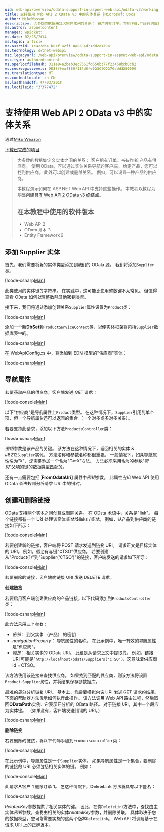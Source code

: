 ```yaml
---
uid: web-api/overview/odata-support-in-aspnet-web-api/odata-v3/working-with-entity-relations
title: 支持使用 Web API 2 OData v3 中的实体关系 |Microsoft Docs
author: MikeWasson
description: 大多数的数据集定义实体之间的关系： 客户拥有订单。书有作者;产品有供应商。 使用 OData，可以通过导航的客户端...
ms.author: aspnetcontent
manager: wpickett
ms.date: 02/26/2014
ms.topic: article
ms.assetid: 1e4c2eb4-b6cf-42ff-8a65-4d71ddca0394
ms.technology: dotnet-webapi
msc.legacyurl: /web-api/overview/odata-support-in-aspnet-web-api/odata-v3/working-with-entity-relations
msc.type: authoredcontent
ms.openlocfilehash: 311e84a2beb3ec7661fd650b277f23458bcb0cb2
ms.sourcegitcommit: 953ff9ea4369f154d6fd0239599279ddd3280009
ms.translationtype: MT
ms.contentlocale: zh-CN
ms.lasthandoff: 07/03/2018
ms.locfileid: "37377472"
---
```

<a name="supporting-entity-relations-in-odata-v3-with-web-api-2"></a>支持使用 Web API 2 OData v3 中的实体关系
====================
通过[Mike Wasson](https://github.com/MikeWasson)

[下载已完成的项目](http://code.msdn.microsoft.com/ASPNET-Web-API-OData-cecdb524)

> 大多数的数据集定义实体之间的关系： 客户拥有订单。书有作者;产品有供应商。 使用 OData，可以通过实体关系导航的客户端。 给定产品，您可以找到供应商。 此外可以创建或删除关系。 例如，可以设置一种产品的供应商。
> 
> 本教程演示如何在 ASP.NET Web API 中支持这些操作。 本教程以教程为基础[创建具有 Web API 2 OData v3 终结点](creating-an-odata-endpoint.md)。
> 
> ## <a name="software-versions-used-in-the-tutorial"></a>在本教程中使用的软件版本
> 
> 
> - Web API 2
> - OData 版本 3
> - Entity Framework 6


## <a name="add-a-supplier-entity"></a>添加 Supplier 实体

首先，我们需要将新的实体类型添加到我们的 OData 源。 我们将添加`Supplier`类。

[!code-csharp[Main](working-with-entity-relations/samples/sample1.cs)]

此类使用的实体键的字符串。 在实践中，这可能比使用整数键不太常见。 但值得查看 OData 如何处理整数除其他密钥类型。

接下来，我们将通过添加创建关系`Supplier`属性设置为`Product`类：

[!code-csharp[Main](working-with-entity-relations/samples/sample2.cs)]

添加一个新**DbSet**到`ProductServiceContext`类，以便实体框架将包括`Supplier`数据库表中的。

[!code-csharp[Main](working-with-entity-relations/samples/sample3.cs?highlight=9)]

在 WebApiConfig.cs 中，将添加到 EDM 模型的"供应商"实体：

[!code-csharp[Main](working-with-entity-relations/samples/sample4.cs?highlight=4)]

## <a name="navigation-properties"></a>导航属性

若要获取产品的供应商，客户端发送 GET 请求：

[!code-console[Main](working-with-entity-relations/samples/sample5.cmd)]

以下"供应商"是导航属性上`Product`类型。 在这种情况下，`Supplier`引用到单个项，但一个导航属性还可以返回的集合 （一个对多或多对多关系）。

若要支持此请求，添加以下方法`ProductsController`类：

[!code-csharp[Main](working-with-entity-relations/samples/sample6.cs)]

*密钥*参数是该产品的关键。 该方法在这种情况下，返回相关的实体 & #8212`Supplier`实例。 方法名称和参数名称都很重要。 一般情况下，如果导航属性名为"X"，您需要添加一个名为"GetX"方法。 方法必须采用名为的参数"*密钥*"父项的键的数据类型匹配的。

还有一点需要包括 **[FromOdataUri]** 属性中*密钥*参数。 此属性告知 Web API 使用 OData 语法规则分析请求 URI 中的键时。

## <a name="creating-and-deleting-links"></a>创建和删除链接

OData 支持两个实体之间创建或删除关系。 在 OData 术语中，关系是"link"。 每个链接都有一个 URI 处理该窗体*实体*/$links /*实体*。 例如，从产品到供应商的链接如下所示：

[!code-console[Main](working-with-entity-relations/samples/sample7.cmd)]

若要创建新的链接，客户端将 POST 请求发送到链接 URI。 请求正文是目标实体的 URI。 例如，假定有与键"CTSO"供应商。 若要创建从"Product(1)"到"Supplier('CTSO')"的链接，客户端发送的请求如下所示：

[!code-console[Main](working-with-entity-relations/samples/sample8.cmd)]

若要删除的链接，客户端向链接 URI 发送 DELETE 请求。

**创建链接**

若要启用客户端创建供应商的产品链接，以下代码添加到`ProductsController`类：

[!code-csharp[Main](working-with-entity-relations/samples/sample9.cs)]

此方法采用三个参数：

- *密钥*： 到父实体 （产品） 的密钥
- *navigationProperty*： 导航属性的名称。 在此示例中，唯一有效的导航属性是"供应商"。
- *链接*： 相关实体的 OData URI。 此值是从请求正文中提取的。 例如，链接 URI 可能是"`http://localhost/odata/Suppliers('CTSO')`，这意味着供应商 id = CTSO。

该方法使用该链接来查找供应商。 如果找到匹配的供应商，则该方法将设置`Product.Supplier`属性，并将结果保存到数据库。

最难的部分分析链接 URI。 基本上，您需要模拟向该 URI 发送 GET 请求的结果。 下面的帮助器方法演示如何执行此操作。 该方法调用 Web API 路由过程，然后取回**ODataPath**实例，它表示已分析的 OData 路径。 对于链接 URI，其中一个段应为实体键。 （如果没有，客户端发送错误的 URI。）

[!code-csharp[Main](working-with-entity-relations/samples/sample10.cs)]

**删除链接**

若要删除的链接，将以下代码添加到`ProductsController`类：

[!code-csharp[Main](working-with-entity-relations/samples/sample11.cs)]

在此示例中，导航属性是一个`Supplier`实体。 如果导航属性是一个集合，要删除的链接的 URI 必须包括相关实体的键。 例如：

[!code-console[Main](working-with-entity-relations/samples/sample12.cmd)]

此请求从客户 1 删除订单 1。 在这种情况下，DeleteLink 方法将具有以下签名：

[!code-csharp[Main](working-with-entity-relations/samples/sample13.cs)]

*RelatedKey*参数提供了相关实体的键。 因此，在你`DeleteLink`方法中，查找由主实体*密钥*参数，查找由相关的实体*relatedKey*参数，并删除关联。 具体取决于您的数据模型，您可能需要实施的这两个版本`DeleteLink`。 Web API 将调用基于在请求 URI 上的正确版本。
